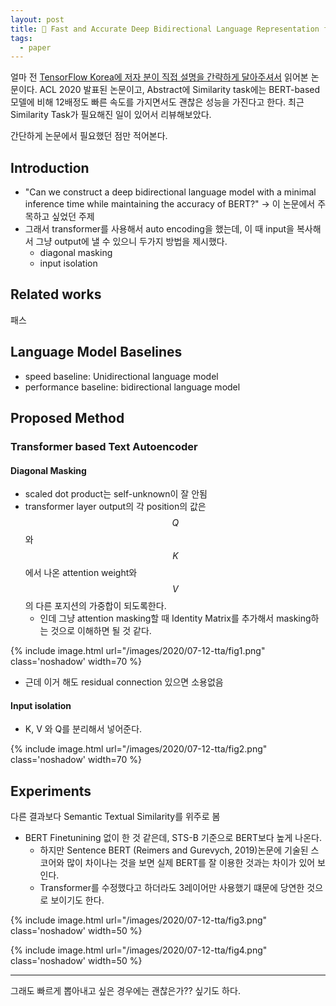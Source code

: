 ```yaml
---
layout: post
title: 📃 Fast and Accurate Deep Bidirectional Language Representation for Unsupervised Learning 리뷰
tags:
  - paper
---
```


얼마 전 [TensorFlow Korea에 저자 분이 직접 설명을 간략하게 달아주셔서](https://www.facebook.com/groups/TensorFlowKR/permalink/1239207109753678/) 읽어본 논문이다. ACL 2020 발표된 논문이고, Abstract에 Similarity task에는 BERT-based 모델에 비해 12배정도 빠른 속도를 가지면서도 괜찮은 성능을 가진다고 한다. 최근 Similarity Task가 필요해진 일이 있어서 리뷰해보았다.

간단하게 논문에서 필요했던 점만 적어본다.

## Introduction

* "Can we construct a deep bidirectional language model with a minimal inference time while maintaining the accuracy of BERT?" -> 이 논문에서 주목하고 싶었던 주제
* 그래서 transformer를 사용해서 auto encoding을 했는데, 이 때 input을 복사해서 그냥 output에 낼 수 있으니 두가지 방법을 제시했다.
  * diagonal masking
  * input isolation

## Related works

패스

## Language Model Baselines

* speed baseline: Unidirectional language model
* performance baseline: bidirectional language model

## Proposed Method

### Transformer based Text Autoencoder

#### Diagonal Masking

* scaled dot product는 self-unknown이 잘 안됨
* transformer layer output의 각 position의 값은 $$Q$$와 $$K$$에서 나온 attention weight와 $$V$$의 다른 포지션의 가중합이 되도록한다.
  * 인데 그냥 attention masking할 때 Identity Matrix를 추가해서 masking하는 것으로 이해하면 될 것 같다.

{% include image.html url="/images/2020/07-12-tta/fig1.png" class='noshadow' width=70 %}

* 근데 이거 해도 residual connection 있으면 소용없음

#### Input isolation

* K, V 와 Q를 분리해서 넣어준다.

{% include image.html url="/images/2020/07-12-tta/fig2.png" class='noshadow' width=70  %}

## Experiments

다른 결과보다 Semantic Textual Similarity를 위주로 봄

* BERT Finetunining 없이 한 것 같은데, STS-B 기준으로 BERT보다 높게 나온다.
  * 하지만 Sentence BERT (Reimers and Gurevych, 2019)논문에 기술된 스코어와 많이 차이나는 것을 보면 실제 BERT를 잘 이용한 것과는 차이가 있어 보인다.
  * Transformer를 수정했다고 하더라도 3레이어만 사용했기 떄문에 당연한 것으로 보이기도 한다.

{% include image.html url="/images/2020/07-12-tta/fig3.png" class='noshadow' width=50 %}

{% include image.html url="/images/2020/07-12-tta/fig4.png" class='noshadow' width=50 %}

---

그래도 빠르게 뽑아내고 싶은 경우에는 괜찮은가?? 싶기도 하다.
